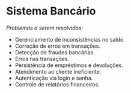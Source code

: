 # Sistema Bancário
*Problemas a serem resolvidos:*
- Gerenciamento de inconsistências no saldo.
- Correção de erros em transações.
- Detecção de fraudes bancárias.
- Erros nas transações.
- Persistência de empréstimos e devoluções.
- Atendimento ao cliente ineficiente.
- Autenticação via login e senha.
- Controle de relatórios financeiros.
  
